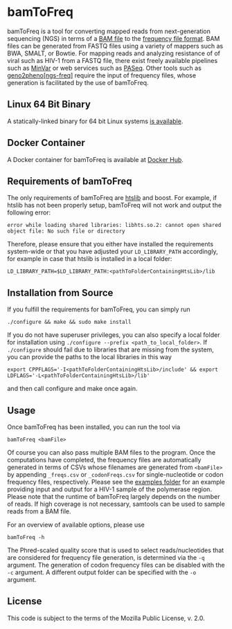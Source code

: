 # bamToFreq
bamToFreq is a tool for converting mapped reads from next-generation sequencing (NGS) in terms of a [BAM file](https://samtools.github.io/hts-specs/SAMv1.pdf) to the [frequency file format](http://doi.org/10.1093/nar/gky349). BAM files can be generated from FASTQ files using a variety of mappers such as BWA, SMALT, or Bowtie. For mapping reads and analyzing resistance of of viral such as HIV-1 from a FASTQ file, there exist freely available pipelines such as [MinVar](https://github.com/ozagordi/MinVar) or web services such as [PASeq](https://paseq.org). Other tools such as <a href = "https://ngs.geno2pheno.org">geno2pheno[ngs-freq]</a> require the input of frequency files, whose generation is facilitated by the use of bamToFreq.

## Linux 64 Bit Binary
A statically-linked binary for 64 bit Linux systems [is available](bin/bamToFreq).

## Docker Container
A Docker container for bamToFreq is available at [Docker Hub](https://hub.docker.com/r/mdoering88/bamtofreq/).

## Requirements of bamToFreq
The only requirements of bamToFreq are [htslib](https://github.com/samtools/htslib) and boost. For example, if htslib has not been properly setup, bamToFreq will not work and output the following error:
```
error while loading shared libraries: libhts.so.2: cannot open shared object file: No such file or directory
```
Therefore, please ensure that you either have installed the requirements system-wide or that you have adjusted your ```LD_LIBRARY_PATH``` accordingly, for example in case that htslib is installed in a local folder:
```
LD_LIBRARY_PATH=$LD_LIBRARY_PATH:<pathToFolderContainingHtsLib>/lib
```
## Installation from Source
If you fulfill the requirements for bamToFreq, you can simply run
```
./configure && make && sudo make install
```
If you do not have superuser privileges, you can also specify a local folder for installation using ```./configure --prefix <path_to_local_folder>```. If ```./configure``` should fail due to libraries that are missing from the system, you can provide the paths to the local libraries in this way
```
export CPPFLAGS='-I<pathToFolderContainingHtsLib>/include' && export LDFLAGS='-L<pathToFolderContainingHtsLib>/lib'
```
and then call configure and make once again.

## Usage
Once bamToFreq has been installed, you can run the tool via
```
bamToFreq <bamFile>
```
Of course you can also pass multiple BAM files to the program. Once the computations have completed, the frequency files are automatically generated in terms of CSVs whose filenames are generated from ```<bamFile>``` by appending ```_freqs.csv``` or ```_codonFreqs.csv``` for single-nucleotide or codon frequency files, respectively. Please see the [examples folder](examples) for an example providing input and output for a HIV-1 sample of the polymerase region. Please note that the runtime of bamToFreq largely depends on the number of reads. If high coverage is not necessary, samtools can be used to sample reads from a BAM file.

For an overview of available options, please use
```
bamToFreq -h
```

The Phred-scaled quality score that is used to select reads/nucleotides that are considered for frequency file generation, is determined via the ```-q``` argument. The generation of codon frequency files can be disabled with the ```-c``` argument. A different output folder can be specified with the ```-o``` argument.

## License
This code is subject to the terms of the Mozilla Public License, v. 2.0.
